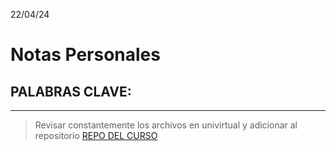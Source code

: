 22/04/24
# Notas Personales

**PALABRAS CLAVE**:
-


***

> Revisar constantemente los archivos en univirtual y adicionar al repositorio [REPO DEL CURSO](https://github.com/Jxtrex/Desarrollo-de-Software-2024-1)
